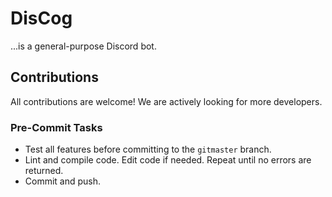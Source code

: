 # DisCog

...is a general-purpose Discord bot.

## Contributions

All contributions are welcome! We are actively looking for more developers.

### Pre-Commit Tasks

- Test all features before committing to the `gitmaster` branch.
- Lint and compile code. Edit code if needed. Repeat until no errors are returned.
- Commit and push.
